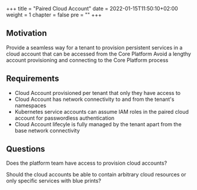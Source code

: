 +++
title = "Paired Cloud Account"
date = 2022-01-15T11:50:10+02:00
weight = 1
chapter = false
pre = "<b></b>"
+++

## Motivation

Provide a seamless way for a tenant to provision persistent services in a cloud account that can be accessed from the Core Platform
Avoid a lengthy account provisioning and connecting to the Core Platform process

## Requirements

* Cloud Account provisioned per tenant that only they have access to
* Cloud Account has network connectivity to and from the tenant's namespaces
* Kubernetes service accounts can assume IAM roles in the paired cloud account for passwordless authentication
* Cloud Account lifecyle is fully managed by the tenant apart from the base network connectivity

## Questions

Does the platform team have access to provision cloud accounts?

Should the cloud accounts be able to contain arbitrary cloud resources or only specific services with blue prints?
